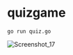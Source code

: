 
# quizgame
```go run quiz.go```

![Screenshot_17](https://user-images.githubusercontent.com/71889751/132261441-aca7bfa6-34c3-462e-a222-0d6380da8b69.png)

